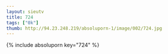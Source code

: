 ```yaml
--- 
layout: sieutv
title: 724
tags: ["0k"]
thumb: http://94.23.248.219/absoluporn-1/image/002/724.jpg
---
```

{% include absoluporn key="724" %} 
